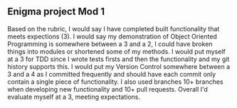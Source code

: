 ## Enigma project Mod 1

Based on the rubric, I would say I have completed built functionality that meets expections (3). I would say my demonstration of Object Oriented Programming is somewhere between a 3 and a 2, I could have broken things into modules or shortened some of my methods. I would put myself at a 3 for TDD since I wrote tests firsts and then the functionality and my git history supports this. I would put my Version Control somewhere between a 3 and a 4 as I committed frequently and should have each commit only contain a single piece of functionality. I also used branches 10+ branches when developing new functionality and 10+ pull requests. Overall I'd evaluate myself at a 3, meeting expectations.

